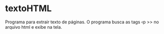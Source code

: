 # textoHTML
Programa para extrair texto de páginas. O programa busca as tags &lsaquo;p >> no arquivo html e exibe na tela.
